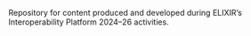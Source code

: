 Repository for content produced and developed during ELIXIR’s Interoperability Platform 2024–26 activities. 